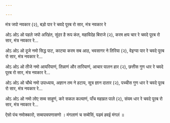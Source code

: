 ```yaml
---

---
```


मंत्र जपो नवकार (२), बड़ो पार रे
चवदे पूरब रो सार, मंत्र नवकार रे

ओऽ ओऽ ओ पहले जपो अरिहंत,
सुंदर है रूप कंत,
महाविदेह बिराजे (२), करम क्षय चार रे
चवदे पूरब रो सार, मंत्र नवकार रे...

ओऽ ओऽ ओ दूजे नमो सिद्ध पाट,
काट्या करम सब आठ,
भवसागर ने तिरिया (२), वेइग्या पार रे
चवदे पूरब रो सार, मंत्र नवकार रे...

ओऽ ओऽ ओ तीजे नमो आयरियाणं,
तिन्नाणं और तारियाणं,
आचार पालन हार (२), छत्तीस गुण धार रे
चवदे पूरब रो सार, मंत्र नवकार रे...

ओऽ ओऽ ओ चौथे नमो उपाध्याय,
अज्ञान तम ने हटाय,
सूत्र ज्ञान दातार (२), पच्चीस गुण धार रे
चवदे पूरब रो सार, मंत्र नवकार रे...

ओऽ ओऽ ओ नमो लोए सव्व साहूणं,
करे सकल कल्याणं,
पाँच महाव्रत पाले (२), संयम धार रे
चवदे पूरब रो सार, मंत्र नवकार रे...

ऐसो पंच नमोक्कारो, सव्वपावपणासणो ।
मंगलाणं च सव्वेसिं, पढमं हवई मंगलं ॥

